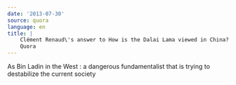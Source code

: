 ```yaml
---
date: '2013-07-30'
source: quora
language: en
title: |
    Clément Renaud\'s answer to How is the Dalai Lama viewed in China? -
    Quora
---
```


As Bin Ladin in the West : a dangerous fundamentalist that is trying to
destabilize the current society
